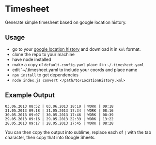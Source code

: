 # Timesheet
Generate simple timesheet based on google location history.

## Usage
- go to your [google location history](https://www.google.com.au/maps/timeline) and download it in `kml` format.
- clone the repo to your machine
- have node installed
- make a copy of `default-config.yaml` place it in `~/.timesheet.yaml`
- edit `~/.timesheet.yaml to include your coords and place name
- `npm install` to get dependencies
- `node index.js convert </path/to/LocationHistory.kml>`

## Example Output

```
03.06.2013 08:52 | 03.06.2013 18:10 | WORK | 09:18
31.05.2013 09:18 | 31.05.2013 17:34 | WORK | 08:16
30.05.2013 09:07 | 30.05.2013 17:46 | WORK | 08:39
29.05.2013 09:16 | 29.05.2013 22:39 | WORK | 13:22
28.05.2013 09:17 | 28.05.2013 17:45 | WORK | 08:28
```

You can then copy the output into sublime, replace each of `|` with the tab character, then copy that into Google Sheets.
